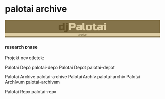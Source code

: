 # palotai archive

![Test Title](test-title.png)

#### research phase

Projekt nev otletek:

Palotai Depó      palotai-depo
Palotai Depot     palotai-depot

Palotai Archive   palotai-archive
Palotai Archív    palotai-archiv
Palotai Archívum  palotai-archivum

Palotai Repo      palotai-repo
